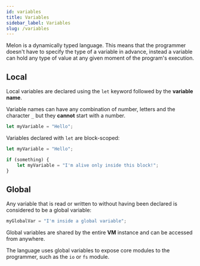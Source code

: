 ```yaml
---
id: variables
title: Variables
sidebar_label: Variables
slug: /variables
---
```


Melon is a dynamically typed language. This means that the programmer doesn't have to specify
the type of a variable in advance, instead a variable can hold any type of value at any given moment of the program's execution.

## Local

Local variables are declared using the `let` keyword followed by the **variable name**.

Variable names can have any combination of number, letters and the character `_` but they **cannot** start with a number.

```js
let myVariable = "Hello";
```

Variables declared with `let` are block-scoped:

```js
let myVariable = "Hello";

if (something) {
    let myVariable = "I'm alive only inside this block!";
}
```

## Global

Any variable that is read or written to without having been declared is considered to be a global variable:

```js
myGlobalVar = "I'm inside a global variable";
```

Global variables are shared by the entire **VM** instance and can be accessed from anywhere.

The language uses global variables to expose core modules to the programmer, such as the `io` or `fs` module.